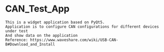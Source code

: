 # CAN_Test_App

    This is a widget application based on PyQt5.
    Application is to configure CAN configurations for different devices under test 
    And show data on the application
    Reference: https://www.waveshare.com/wiki/USB-CAN-B#Download_and_Install
